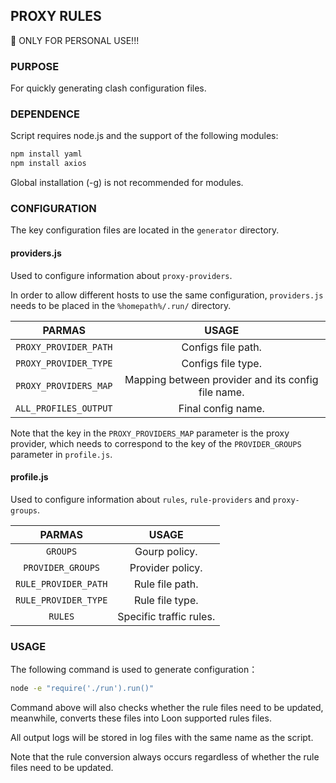 ## PROXY RULES

📡 ONLY FOR PERSONAL USE!!! 

### PURPOSE

For quickly generating clash configuration files.

### DEPENDENCE

Script requires node.js and the support of the following modules:

```bash
npm install yaml
npm install axios
```

Global installation (-g) is not recommended for modules.

### CONFIGURATION

The key configuration files are located in the `generator` directory.

#### providers.js

Used to configure information about `proxy-providers`.

In order to allow different hosts to use the same configuration, `providers.js` needs to be placed in the `%homepath%/.run/` directory.

|        PARMAS         |                       USAGE                        |
| :-------------------: | :------------------------------------------------: |
| `PROXY_PROVIDER_PATH` |                 Configs file path.                 |
| `PROXY_PROVIDER_TYPE` |                 Configs file type.                 |
| `PROXY_PROVIDERS_MAP` | Mapping between provider and its config file name. |
| `ALL_PROFILES_OUTPUT` |                 Final config name.                 |

Note that the key in the `PROXY_PROVIDERS_MAP` parameter is the proxy provider, which needs to correspond to the key of the `PROVIDER_GROUPS` parameter in `profile.js`.

#### profile.js

Used to configure information about `rules`, `rule-providers` and `proxy-groups`.

|        PARMAS        |          USAGE          |
| :------------------: | :---------------------: |
|       `GROUPS`       |      Gourp policy.      |
|  `PROVIDER_GROUPS`   |    Provider policy.     |
| `RULE_PROVIDER_PATH` |     Rule file path.     |
| `RULE_PROVIDER_TYPE` |     Rule file type.     |
|       `RULES`        | Specific traffic rules. |

### USAGE

The following command is used to generate configuration：

```bash
node -e "require('./run').run()"
```

Command above will also checks whether the rule files need to be updated, meanwhile, converts these files into Loon supported rules files.

All output logs will be stored in log files with the same name as the script.

Note that the rule conversion always occurs regardless of whether the rule files need to be updated.
